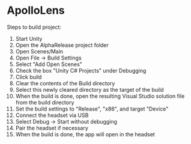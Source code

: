 # ApolloLens

Steps to build project:

1. Start Unity
2. Open the AlphaRelease project folder
3. Open Scenes/Main
4. Open File -> Build Settings
5. Select "Add Open Scenes"
6. Check the box "Unity C# Projects" under Debugging
7. Click build
8. Clear the contents of the Build directory
9. Select this newly cleared directory as the target of the build
10. When the build is done, open the resulting Visual Studio solution file from the build directory
11. Set the build settings to "Release", "x86", and target "Device"
12. Connect the headset via USB
13. Select Debug -> Start without debugging
14. Pair the headset if necessary
15. When the build is done, the app will open in the headset